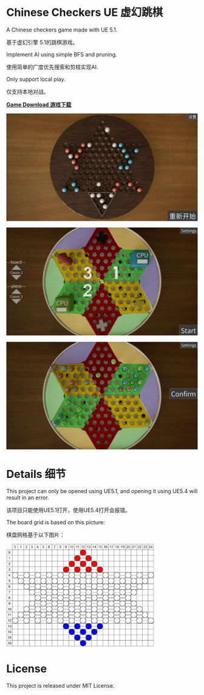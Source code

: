 # Chinese Checkers UE 虚幻跳棋

A Chinese checkers game made with UE 5.1.

基于虚幻引擎 5.1的跳棋游戏。

Implement AI using simple BFS and pruning.

使用简单的广度优先搜索和剪枝实现AI.

Only support local play.

仅支持本地对战。



**[Game Download 游戏下载](https://mariocanfly.itch.io/jingges-collection-of-chess-games)**

![screenshot](./screenshot.jpg)

![screenshot2](./screenshot2.jpg)

![screenshot3](./screenshot3.png)

# Details 细节

This project can only be opened using UE5.1, and opening it using UE5.4 will result in an error.

该项目只能使用UE5.1打开，使用UE5.4打开会报错。

The board grid is based on this picture:

棋盘网格基于以下图片：

<img src="./fig5.png" alt="fig5" style="zoom:38%;" />

# License

This project is released under MIT License.